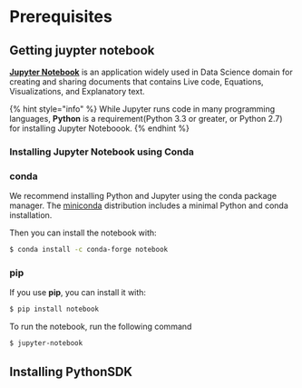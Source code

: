 # Prerequisites

## Getting juypter notebook

[**Jupyter Notebook**](https://jupyter.org/) is an application widely used in Data Science domain for creating and sharing documents that contains Live code, Equations, Visualizations, and Explanatory text.

{% hint style="info" %}
While Jupyter runs code in many programming languages, **Python** is a requirement(Python 3.3 or greater, or Python 2.7) for installing Jupyter Noteboook.
{% endhint %}

### Installing Jupyter Notebook using Conda

### conda
We recommend installing Python and Jupyter using the conda package manager. The [miniconda](https://docs.conda.io/en/latest/miniconda.html) distribution includes a minimal Python and conda installation.

Then you can install the notebook with:
```bash
$ conda install -c conda-forge notebook
```

### pip
If you use **pip**, you can install it with:
```bash
$ pip install notebook
```

To run the notebook, run the following command 
```bash
$ jupyter-notebook
```


## Installing PythonSDK
